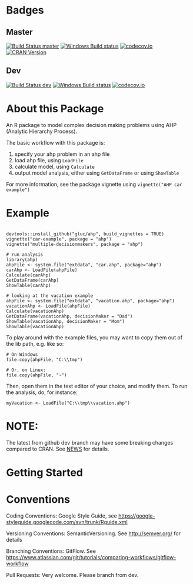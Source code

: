 # Badges

## Master

[![Build Status master](https://travis-ci.org/gluc/ahp.svg?branch=master)](https://travis-ci.org/gluc/ahp)
[![Windows Build status]( https://ci.appveyor.com/api/projects/status/github/gluc/ahp?branch=master&svg=true)](https://ci.appveyor.com/project/gluc/ahp)
[![codecov.io](http://codecov.io/github/gluc/ahp/coverage.svg?branch=master)](http://codecov.io/github/gluc/ahp?branch=master)
[![CRAN Version](http://www.r-pkg.org/badges/version/ahp)](http://cran.rstudio.com/web/packages/ahp)

## Dev

[![Build Status dev](https://travis-ci.org/gluc/ahp.svg?branch=dev)](https://travis-ci.org/gluc/ahp)
[![Windows Build status]( https://ci.appveyor.com/api/projects/status/github/gluc/ahp?branch=dev&svg=true)](https://ci.appveyor.com/project/gluc/ahp)
[![codecov.io](http://codecov.io/github/gluc/ahp/coverage.svg?branch=dev)](http://codecov.io/github/gluc/ahp?branch=dev)

# About this Package

An R package to model complex decision making problems using AHP (Analytic Hierarchy Process).

The basic workflow with this package is:

1. specify your ahp problem in an ahp file
2. load ahp file, using `LoadFile`
3. calculate model, using `Calculate`
4. output model analysis, either using `GetDataFrame` or using `ShowTable`
 
For more information, see the package vignette using `vignette("AHP car example")`

# Example

```{code = R} 

devtools::install_github("gluc/ahp", build_vignettes = TRUE)
vignette("car-example", package = "ahp")
vignette("multiple-decisionmakers", package = "ahp")

# run analysis
library(ahp)
ahpFile <- system.file("extdata", "car.ahp", package="ahp")
carAhp <- LoadFile(ahpFile)
Calculate(carAhp)
GetDataFrame(carAhp)
ShowTable(carAhp)

# looking at the vacation example
ahpFile <- system.file("extdata", "vacation.ahp", package="ahp")
vacationAhp <- LoadFile(ahpFile)
Calculate(vacationAhp)
GetDataFrame(vacationAhp, decisionMaker = "Dad")
ShowTable(vacationAhp, decisionMaker = "Mom")
ShowTable(vacationAhp)
```

To play around with the example files, you may want to copy them out of the lib path, e.g. like so:

```
# On Windows
file.copy(ahpFile, "C:\\tmp")

# Or, on Linux:
file.copy(ahpFile, "~")

```

Then, open them in the text editor of your choice, and modify them. To run the analysis, do, for instance:

```
myVacation <- LoadFile("C:\\tmp\\vacation.ahp")
```

# NOTE:
The latest from github dev branch may have some breaking changes compared to CRAN. See [NEWS](https://github.com/gluc/ahp/blob/dev/NEWS) for details.

# Getting Started

# Conventions

Coding Conventions: Google Style Guide, see https://google-styleguide.googlecode.com/svn/trunk/Rguide.xml

Versioning Conventions: SemanticVersioning. See http://semver.org/ for details

Branching Conventions: GitFlow. See https://www.atlassian.com/git/tutorials/comparing-workflows/gitflow-workflow

Pull Requests: Very welcome. Please branch from dev.

